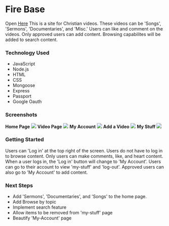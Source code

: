 # Fire Base
Open [Here]()
This is a site for Christian videos. These videos can be 'Songs', 'Sermons', 'Documentaries', and 'Misc.'
Users can like and comment on the videos. Only approved users can add content. Browsing capabilites will be added to search content.

### Technology Used
* JavaScript
* Node.js
* HTML
* CSS
* Mongoose
* Express
* Passport
* Google Oauth

### Screenshots
**Home Page**
<img src="https://imgur.com/QKdjvp2.png"/>
**Video Page**
<img src="https://imgur.com/eyIaaow.png"/>
**My Account**
<img src="https://imgur.com/DcWOjoX.png"/>
**Add a Video**
<img src="https://imgur.com/9XzHl8r.png"/>
**My Stuff**
<img src="https://imgur.com/xHrTJHr.png"/>

### Getting Started
Users can 'Log in' at the top right of the screen. Users do not have to log in to browse content. Only users can make comments, like, and heart content. When a user logs in, the 'Log in' button will change to 'My Account'. Users can go to their account to view 'my-stuff' and 'log-out'. Approved users can also go to 'My Account' to add content.

### Next Steps
* Add 'Sermons', 'Documentaries', and 'Songs' to the home page.
* Add Browse by topic
* Implement search feature
* Allow items to be removed from 'my-stuff' page
* Beautify 'My-Account' page